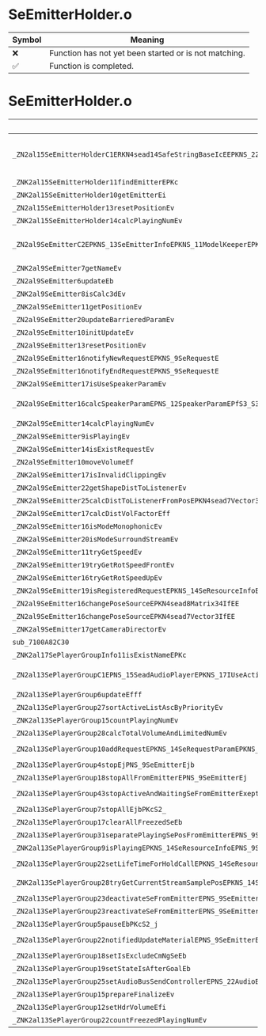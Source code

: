 # SeEmitterHolder.o
| Symbol | Meaning 
| ------------- | ------------- 
| :x: | Function has not yet been started or is not matching. 
| :white_check_mark: | Function is completed. 


# SeEmitterHolder.o
| Symbol (Mangled) | Symbol (Demangled) | Decompiled? |
| ------------- |  ------------- | ------------- |
| `_ZN2al15SeEmitterHolderC1ERKN4sead14SafeStringBaseIcEEPKNS_22AudioInfoListWithPartsINS_13SeEmitterInfoEEEPKNS_11ModelKeeperEPKNS1_7Vector3IfEEPKNS1_8Matrix34IfEEbPNS_14CameraDirectorEPKNS_10SeListenerEPKNS_15SeBarrierKeeperEPKNS_21OcclusionCullingJudgeEb` | `al::SeEmitterHolder::SeEmitterHolder(sead::SafeStringBase<char> const&,al::AudioInfoListWithParts<al::SeEmitterInfo> const*,al::ModelKeeper const*,sead::Vector3<float> const*,sead::Matrix34<float> const*,bool,al::CameraDirector *,al::SeListener const*,al::SeBarrierKeeper const*,al::OcclusionCullingJudge const*,bool)` | :white_check_mark: |
| `_ZNK2al15SeEmitterHolder11findEmitterEPKc` | `al::SeEmitterHolder::findEmitter(char const*)const` | :white_check_mark: |
| `_ZNK2al15SeEmitterHolder10getEmitterEi` | `al::SeEmitterHolder::getEmitter(int)const` | :white_check_mark: |
| `_ZN2al15SeEmitterHolder13resetPositionEv` | `al::SeEmitterHolder::resetPosition(void)` | :white_check_mark: |
| `_ZNK2al15SeEmitterHolder14calcPlayingNumEv` | `al::SeEmitterHolder::calcPlayingNum(void)const` | :white_check_mark: |
| `_ZN2al9SeEmitterC2EPKNS_13SeEmitterInfoEPKNS_11ModelKeeperEPKN4sead7Vector3IfEEPKNS7_8Matrix34IfEEbPNS_14CameraDirectorEPKNS_10SeListenerEPKNS_15SeBarrierKeeperEPKNS_21OcclusionCullingJudgeEb` | `al::SeEmitter::SeEmitter(al::SeEmitterInfo const*,al::ModelKeeper const*,sead::Vector3<float> const*,sead::Matrix34<float> const*,bool,al::CameraDirector *,al::SeListener const*,al::SeBarrierKeeper const*,al::OcclusionCullingJudge const*,bool)` | :white_check_mark: |
| `_ZNK2al9SeEmitter7getNameEv` | `al::SeEmitter::getName(void)const` | :white_check_mark: |
| `_ZN2al9SeEmitter6updateEb` | `al::SeEmitter::update(bool)` | :white_check_mark: |
| `_ZNK2al9SeEmitter8isCalc3dEv` | `al::SeEmitter::isCalc3d(void)const` | :white_check_mark: |
| `_ZNK2al9SeEmitter11getPositionEv` | `al::SeEmitter::getPosition(void)const` | :white_check_mark: |
| `_ZN2al9SeEmitter20updateBarrieredParamEv` | `al::SeEmitter::updateBarrieredParam(void)` | :white_check_mark: |
| `_ZN2al9SeEmitter10initUpdateEv` | `al::SeEmitter::initUpdate(void)` | :white_check_mark: |
| `_ZN2al9SeEmitter13resetPositionEv` | `al::SeEmitter::resetPosition(void)` | :white_check_mark: |
| `_ZN2al9SeEmitter16notifyNewRequestEPKNS_9SeRequestE` | `al::SeEmitter::notifyNewRequest(al::SeRequest const*)` | :white_check_mark: |
| `_ZN2al9SeEmitter16notifyEndRequestEPKNS_9SeRequestE` | `al::SeEmitter::notifyEndRequest(al::SeRequest const*)` | :white_check_mark: |
| `_ZNK2al9SeEmitter17isUseSpeakerParamEv` | `al::SeEmitter::isUseSpeakerParam(void)const` | :white_check_mark: |
| `_ZN2al9SeEmitter16calcSpeakerParamEPNS_12SpeakerParamEPfS3_S3_S3_PKNS_14SeResourceInfoEPKN4sead7Vector3IfEEPS9_fb` | `al::SeEmitter::calcSpeakerParam(al::SpeakerParam *,float *,float *,float *,float *,al::SeResourceInfo const*,sead::Vector3<float> const*,sead::Vector3<float>*,float,bool)` | :white_check_mark: |
| `_ZNK2al9SeEmitter14calcPlayingNumEv` | `al::SeEmitter::calcPlayingNum(void)const` | :white_check_mark: |
| `_ZNK2al9SeEmitter9isPlayingEv` | `al::SeEmitter::isPlaying(void)const` | :white_check_mark: |
| `_ZNK2al9SeEmitter14isExistRequestEv` | `al::SeEmitter::isExistRequest(void)const` | :white_check_mark: |
| `_ZN2al9SeEmitter10moveVolumeEf` | `al::SeEmitter::moveVolume(float)` | :white_check_mark: |
| `_ZNK2al9SeEmitter17isInvalidClippingEv` | `al::SeEmitter::isInvalidClipping(void)const` | :white_check_mark: |
| `_ZNK2al9SeEmitter22getShapeDistToListenerEv` | `al::SeEmitter::getShapeDistToListener(void)const` | :white_check_mark: |
| `_ZNK2al9SeEmitter25calcDistToListenerFromPosEPKN4sead7Vector3IfEE` | `al::SeEmitter::calcDistToListenerFromPos(sead::Vector3<float> const*)const` | :white_check_mark: |
| `_ZNK2al9SeEmitter17calcDistVolFactorEff` | `al::SeEmitter::calcDistVolFactor(float,float)const` | :white_check_mark: |
| `_ZNK2al9SeEmitter16isModeMonophonicEv` | `al::SeEmitter::isModeMonophonic(void)const` | :white_check_mark: |
| `_ZNK2al9SeEmitter20isModeSurroundStreamEv` | `al::SeEmitter::isModeSurroundStream(void)const` | :white_check_mark: |
| `_ZNK2al9SeEmitter11tryGetSpeedEv` | `al::SeEmitter::tryGetSpeed(void)const` | :white_check_mark: |
| `_ZNK2al9SeEmitter19tryGetRotSpeedFrontEv` | `al::SeEmitter::tryGetRotSpeedFront(void)const` | :white_check_mark: |
| `_ZNK2al9SeEmitter16tryGetRotSpeedUpEv` | `al::SeEmitter::tryGetRotSpeedUp(void)const` | :white_check_mark: |
| `_ZNK2al9SeEmitter19isRegisteredRequestEPKNS_14SeResourceInfoE` | `al::SeEmitter::isRegisteredRequest(al::SeResourceInfo const*)const` | :white_check_mark: |
| `_ZN2al9SeEmitter16changePoseSourceEPKN4sead8Matrix34IfEE` | `al::SeEmitter::changePoseSource(sead::Matrix34<float> const*)` | :white_check_mark: |
| `_ZN2al9SeEmitter16changePoseSourceEPKN4sead7Vector3IfEE` | `al::SeEmitter::changePoseSource(sead::Vector3<float> const*)` | :white_check_mark: |
| `_ZNK2al9SeEmitter17getCameraDirectorEv` | `al::SeEmitter::getCameraDirector(void)const` | :white_check_mark: |
| `sub_7100A82C30` | `` | :white_check_mark: |
| `_ZNK2al17SePlayerGroupInfo11isExistNameEPKc` | `al::SePlayerGroupInfo::isExistName(char const*)const` | :white_check_mark: |
| `_ZN2al13SePlayerGroupC1EPNS_15SeadAudioPlayerEPKNS_17IUseActiveBgmLineEPNS_19SeDuckingControllerEiiPjiPNS_17SePlayerGroupInfoE` | `al::SePlayerGroup::SePlayerGroup(al::SeadAudioPlayer *,al::IUseActiveBgmLine const*,al::SeDuckingController *,int,int,unsigned int *,int,al::SePlayerGroupInfo *)` | :white_check_mark: |
| `_ZN2al13SePlayerGroup6updateEfff` | `al::SePlayerGroup::update(float,float,float)` | :white_check_mark: |
| `_ZN2al13SePlayerGroup27sortActiveListAscByPriorityEv` | `al::SePlayerGroup::sortActiveListAscByPriority(void)` | :white_check_mark: |
| `_ZNK2al13SePlayerGroup15countPlayingNumEv` | `al::SePlayerGroup::countPlayingNum(void)const` | :white_check_mark: |
| `_ZN2al13SePlayerGroup28calcTotalVolumeAndLimitedNumEv` | `al::SePlayerGroup::calcTotalVolumeAndLimitedNum(void)` | :white_check_mark: |
| `_ZN2al13SePlayerGroup10addRequestEPKNS_14SeRequestParamEPKNS_10SeCategoryE` | `al::SePlayerGroup::addRequest(al::SeRequestParam const*,al::SeCategory const*)` | :white_check_mark: |
| `_ZN2al13SePlayerGroup4stopEjPNS_9SeEmitterEjb` | `al::SePlayerGroup::stop(unsigned int,al::SeEmitter *,unsigned int,bool)` | :white_check_mark: |
| `_ZN2al13SePlayerGroup18stopAllFromEmitterEPNS_9SeEmitterEj` | `al::SePlayerGroup::stopAllFromEmitter(al::SeEmitter *,unsigned int)` | :white_check_mark: |
| `_ZN2al13SePlayerGroup43stopActiveAndWaitingSeFromEmitterExeptLevelEPNS_9SeEmitterEj` | `al::SePlayerGroup::stopActiveAndWaitingSeFromEmitterExeptLevel(al::SeEmitter *,unsigned int)` | :white_check_mark: |
| `_ZN2al13SePlayerGroup7stopAllEjbPKcS2_` | `al::SePlayerGroup::stopAll(unsigned int,bool,char const*,char const*)` | :white_check_mark: |
| `_ZN2al13SePlayerGroup17clearAllFreezedSeEb` | `al::SePlayerGroup::clearAllFreezedSe(bool)` | :white_check_mark: |
| `_ZN2al13SePlayerGroup31separatePlayingSePosFromEmitterEPNS_9SeEmitterE` | `al::SePlayerGroup::separatePlayingSePosFromEmitter(al::SeEmitter *)` | :white_check_mark: |
| `_ZNK2al13SePlayerGroup9isPlayingEPKNS_14SeResourceInfoEPNS_9SeEmitterE` | `al::SePlayerGroup::isPlaying(al::SeResourceInfo const*,al::SeEmitter *)const` | :white_check_mark: |
| `_ZN2al13SePlayerGroup22setLifeTimeForHoldCallEPKNS_14SeResourceInfoEPNS_9SeEmitterEj` | `al::SePlayerGroup::setLifeTimeForHoldCall(al::SeResourceInfo const*,al::SeEmitter *,unsigned int)` | :white_check_mark: |
| `_ZNK2al13SePlayerGroup28tryGetCurrentStreamSamplePosEPKNS_14SeResourceInfoEPNS_9SeEmitterE` | `al::SePlayerGroup::tryGetCurrentStreamSamplePos(al::SeResourceInfo const*,al::SeEmitter *)const` | :white_check_mark: |
| `_ZN2al13SePlayerGroup23deactivateSeFromEmitterEPNS_9SeEmitterEb` | `al::SePlayerGroup::deactivateSeFromEmitter(al::SeEmitter *,bool)` | :white_check_mark: |
| `_ZN2al13SePlayerGroup23reactivateSeFromEmitterEPNS_9SeEmitterE` | `al::SePlayerGroup::reactivateSeFromEmitter(al::SeEmitter *)` | :white_check_mark: |
| `_ZN2al13SePlayerGroup5pauseEbPKcS2_j` | `al::SePlayerGroup::pause(bool,char const*,char const*,unsigned int)` | :white_check_mark: |
| `_ZN2al13SePlayerGroup22notifiedUpdateMaterialEPNS_9SeEmitterEPKciPKNS_20SeMaterialInfoKeeperE` | `al::SePlayerGroup::notifiedUpdateMaterial(al::SeEmitter *,char const*,int,al::SeMaterialInfoKeeper const*)` | :white_check_mark: |
| `_ZN2al13SePlayerGroup18setIsExcludeCmNgSeEb` | `al::SePlayerGroup::setIsExcludeCmNgSe(bool)` | :white_check_mark: |
| `_ZN2al13SePlayerGroup19setStateIsAfterGoalEb` | `al::SePlayerGroup::setStateIsAfterGoal(bool)` | :white_check_mark: |
| `_ZN2al13SePlayerGroup25setAudioBusSendControllerEPNS_22AudioBusSendControllerE` | `al::SePlayerGroup::setAudioBusSendController(al::AudioBusSendController *)` | :white_check_mark: |
| `_ZN2al13SePlayerGroup15prepareFinalizeEv` | `al::SePlayerGroup::prepareFinalize(void)` | :white_check_mark: |
| `_ZN2al13SePlayerGroup12setHdrVolumeEfi` | `al::SePlayerGroup::setHdrVolume(float,int)` | :white_check_mark: |
| `_ZNK2al13SePlayerGroup22countFreezedPlayingNumEv` | `al::SePlayerGroup::countFreezedPlayingNum(void)const` | :white_check_mark: |
